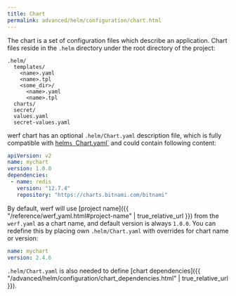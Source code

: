 ```yaml
---
title: Chart
permalink: advanced/helm/configuration/chart.html
---
```


The chart is a set of configuration files which describe an application. Chart files reside in the `.helm` directory under the root directory of the project:

```
.helm/
  templates/
    <name>.yaml
    <name>.tpl
    <some_dir>/
      <name>.yaml
      <name>.tpl
  charts/
  secret/
  values.yaml
  secret-values.yaml
```

werf chart has an optional `.helm/Chart.yaml` description file, which is fully compatible with [helm`s `Chart.yaml`](https://helm.sh/docs/topics/charts/) and could contain following content:

```yaml
apiVersion: v2
name: mychart
version: 1.0.0
dependencies:
 - name: redis
   version: "12.7.4"
   repository: "https://charts.bitnami.com/bitnami" 
```

By default, werf will use [project name]({{ "/reference/werf_yaml.html#project-name" | true_relative_url }}) from the `werf.yaml` as a chart name, and default version is always `1.0.0`. You can redefine this by placing own `.helm/Chart.yaml` with overrides for chart name or version:

```yaml
name: mychart
version: 2.4.6
```

`.helm/Chart.yaml` is also needed to define [chart dependencies]({{ "/advanced/helm/configuration/chart_dependencies.html" | true_relative_url }}).

